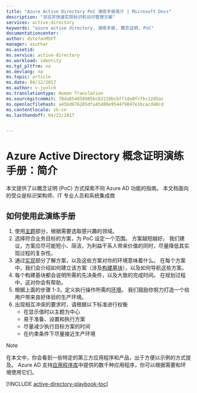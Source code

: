 ```yaml
---
title: "Azure Active Directory PoC 演练手册简介 | Microsoft Docs"
description: "浏览并快速实现标识和访问管理方案"
services: active-directory
keywords: "azure active directory, 演练手册, 概念证明, PoC"
documentationcenter: 
author: dstefanMSFT
manager: asuthar
ms.assetid: 
ms.service: active-directory
ms.workload: identity
ms.tgt_pltfrm: na
ms.devlang: na
ms.topic: article
ms.date: 04/12/2017
ms.author: v-junlch
ms.translationtype: Human Translation
ms.sourcegitcommit: 78da854d58905bc82228bcbff1de0fcfbc12d5ac
ms.openlocfilehash: a45bd676285dfa45d80e954479847e1bcacd48cd
ms.contentlocale: zh-cn
ms.lasthandoff: 04/22/2017


---
```

# <a name="azure-active-directory-proof-of-concept-playbook-introduction"></a>Azure Active Directory 概念证明演练手册：简介

本文提供了以概念证明 (PoC) 方式探索不同 Azure AD 功能的指南。 本文档面向的受众是标识架构师、IT 专业人员和系统集成商

## <a name="how-to-use-this-playbook"></a>如何使用此演练手册

1. 使用[主题](active-directory-playbook-ingredients.md#theme)部分，根据需要选取感兴趣的领域。  
2. 选择符合业务目标的方案，为 PoC 设定一个范围。 方案越短越好。 我们建议，方案应尽可能短小、简洁，为利益干系人带来价值的同时，尽量降低其实现过程的复杂性。  
3. 通过[实现](active-directory-playbook-implementation.md)部分了解方案，以及这些方案对你的环境意味着什么。 在每个方案中，我们会介绍如何建立该方案（涉及[构建基块](active-directory-playbook-building-blocks.md)），以及如何导航这些方案。 
4. 每个构建基块都会说明所需的先决条件，以及大致的完成时间。 在规划过程中，这对你会有帮助。 
5. 根据上面的步骤 1-3，定义执行操作所需的[环境](active-directory-playbook-ingredients.md#environment)。 我们鼓励你努力打造一个给用户带来良好体验的生产环境。 
6. 出现相互冲突的要求时，请根据以下标准进行权衡 
   - 在显示值时以主题为中心  
   - 易于准备、设置和执行方案 
   - 尽量减少执行目标方案的时间 
   - 在约束条件下尽量接近生产环境 

>[!NOTE]
> 在本文中，你会看到一些特定的第三方应用程序和产品，出于方便以示例的方式提及。 Azure AD 支持[应用程序库](https://azuremarketplace.microsoft.com/marketplace/apps/category/azure-active-directory-apps)中提供的数千种应用程序，你可以根据需要和环境使用它们。 



[!INCLUDE [active-directory-playbook-toc](../../includes/active-directory-playbook-steps.md)]


